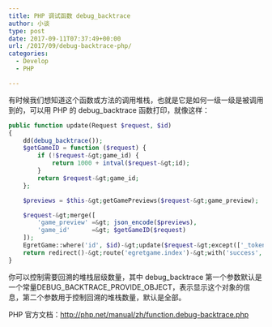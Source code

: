 ```yaml
---
title: PHP 调试函数 debug_backtrace
author: 小谈
type: post
date: 2017-09-11T07:37:49+00:00
url: /2017/09/debug-backtrace-php/
categories:
  - Develop
  - PHP

---
```

有时候我们想知道这个函数或方法的调用堆栈，也就是它是如何一级一级是被调用到的，可以用 PHP 的 debug_backtrace 函数打印，就像这样：

```php
public function update(Request $request, $id)
{
    dd(debug_backtrace());
    $getGameID = function ($request) {
        if (!$request-&gt;game_id) {
            return 1000 + intval($request-&gt;id);
        }
        return $request-&gt;game_id;
    };

    $previews = $this-&gt;getGamePreviews($request-&gt;game_preview);

    $request-&gt;merge([
        'game_preview' =&gt; json_encode($previews),
        'game_id'      =&gt; $getGameID($request)
    ]);
    EgretGame::where('id', $id)-&gt;update($request-&gt;except(['_token', '_method']));
    return redirect()-&gt;route('egretgame.index')-&gt;with('success', '编辑成功！');
}
```

你可以控制需要回溯的堆栈层级数量，其中 debug_backtrace 第一个参数默认是一个常量DEBUG_BACKTRACE_PROVIDE_OBJECT，表示显示这个对象的信息，第二个参数用于控制回溯的堆栈数量，默认是全部。

PHP 官方文档：<a href="http://php.net/manual/zh/function.debug-backtrace.php" target="_blank" rel="noopener nofollow">http://php.net/manual/zh/function.debug-backtrace.php</a>